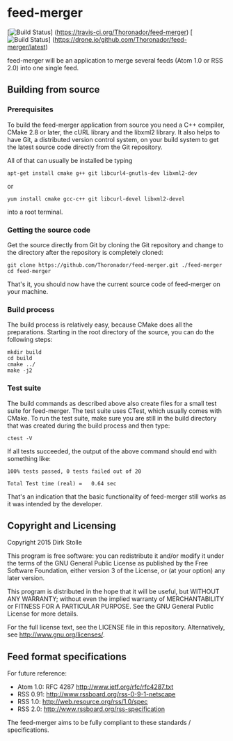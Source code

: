 # feed-merger

[![Build Status](https://travis-ci.org/Thoronador/feed-merger.svg?branch=master)]
(https://travis-ci.org/Thoronador/feed-merger)
[![Build Status](https://drone.io/github.com/Thoronador/feed-merger/status.png)]
(https://drone.io/github.com/Thoronador/feed-merger/latest)

feed-merger will be an application to merge several feeds (Atom 1.0 or RSS 2.0)
into one single feed.

## Building from source

### Prerequisites

To build the feed-merger application from source you need a C++ compiler,
CMake 2.8 or later, the cURL library and the libxml2 library.
It also helps to have Git, a distributed version control system, on your build
system to get the latest source code directly from the Git repository.

All of that can usually be installed be typing

    apt-get install cmake g++ git libcurl4-gnutls-dev libxml2-dev

or

    yum install cmake gcc-c++ git libcurl-devel libxml2-devel

into a root terminal.

### Getting the source code

Get the source directly from Git by cloning the Git repository and change to
the directory after the repository is completely cloned:

    git clone https://github.com/Thoronador/feed-merger.git ./feed-merger
    cd feed-merger

That's it, you should now have the current source code of feed-merger on your
machine.

### Build process

The build process is relatively easy, because CMake does all the preparations.
Starting in the root directory of the source, you can do the following steps:

    mkdir build
    cd build
    cmake ../
    make -j2

### Test suite

The build commands as described above also create files for a small test suite
for feed-merger. The test suite uses CTest, which usually comes with CMake.
To run the test suite, make sure you are still in the build directory that was
created during the build process and then type:

    ctest -V

If all tests succeeded, the output of the above command should end with
something like:

    100% tests passed, 0 tests failed out of 20

    Total Test time (real) =   0.64 sec

That's an indication that the basic functionality of feed-merger still works as
it was intended by the developer.


## Copyright and Licensing

Copyright 2015  Dirk Stolle

This program is free software: you can redistribute it and/or modify
it under the terms of the GNU General Public License as published by
the Free Software Foundation, either version 3 of the License, or
(at your option) any later version.

This program is distributed in the hope that it will be useful,
but WITHOUT ANY WARRANTY; without even the implied warranty of
MERCHANTABILITY or FITNESS FOR A PARTICULAR PURPOSE.  See the
GNU General Public License for more details.

For the full license text, see the LICENSE file in this repository.
Alternatively, see <http://www.gnu.org/licenses/>.

## Feed format specifications

For future reference:

* Atom 1.0: RFC 4287 <http://www.ietf.org/rfc/rfc4287.txt>
* RSS 0.91: <http://www.rssboard.org/rss-0-9-1-netscape>
* RSS 1.0: <http://web.resource.org/rss/1.0/spec>
* RSS 2.0: <http://www.rssboard.org/rss-specification>

The feed-merger aims to be fully compliant to these standards / specifications.
